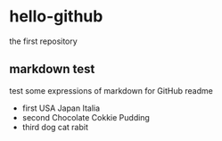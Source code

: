 # hello-github
the first repository
## markdown test
test some expressions of markdown for
GitHub readme

* first
  USA
  Japan
  Italia
* second
  Chocolate
  Cokkie
  Pudding
* third
  dog
  cat
  rabit
